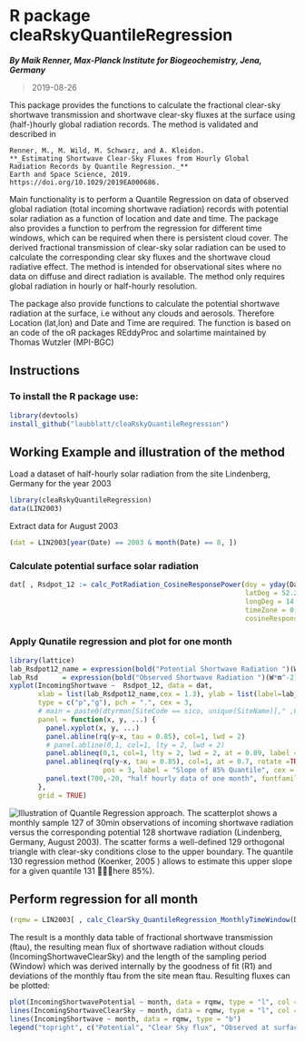 # R package cleaRskyQuantileRegression

**_By Maik Renner, Max-Planck Institute for Biogeochemistry, Jena, Germany_**
> 2019-08-26

This package provides the functions to calculate 
    the fractional clear-sky shortwave transmission and
    shortwave clear-sky fluxes at the surface
    using (half-)hourly global radiation records. 
    The method is validated and described in 
    
    Renner, M., M. Wild, M. Schwarz, and A. Kleidon.
    **_Estimating Shortwave Clear-Sky Fluxes from Hourly Global
    Radiation Records by Quantile Regression._**
    Earth and Space Science, 2019.
    https://doi.org/10.1029/2019EA000686. 
    
Main functionality is to perform a Quantile Regression on data of observed global radiation (total incoming shortwave radiation) records with potential solar radiation as a function of location and date and time. The package also provides a function to perfrom the regression for different time windows, which can be required when there is persistent cloud cover. 
The derived fractional transmission of clear-sky solar radiation can be used to calculate the corresponding clear sky fluxes and the shortwave cloud radiative effect. 
The method is intended for observational sites where no data on diffuse and direct radiation is available. The method only requires global radiation in hourly or half-hourly resolution. 

The package also provide functions to calculate the potential shortwave radiation at the surface, i.e without any clouds and aerosols. Therefore Location (lat,lon) and Date and Time are required. The function is based on an code of the oR packages REddyProc and solartime maintained by Thomas Wutzler (MPI-BGC)


## Instructions    
### To install the R package use:
```R
library(devtools)
install_github("laubblatt/cleaRskyQuantileRegression")
 ```

## Working Example and illustration of the method
Load a dataset of half-hourly solar radiation from the site Lindenberg, Germany for the year 2003

```R
library(cleaRskyQuantileRegression)
data(LIN2003)
 ```

Extract data for August 2003
```R
(dat = LIN2003[year(Date) == 2003 & month(Date) == 8, ])
```

### Calculate potential surface solar radiation

```R
dat[ , Rsdpot_12 := calc_PotRadiation_CosineResponsePower(doy = yday(Date), hour = Time/3600 + 0.25,
                                                          latDeg = 52.21 ,
                                                          longDeg = 14.122,
                                                          timeZone = 0, isCorrectSolartime = TRUE,
                                                          cosineResponsePower = 1.2 )]

```

### Apply Qunatile regression and plot for one month 
```R
library(lattice)
lab_Rsdpot12_name = expression(bold("Potential Shortwave Radiation ")(W*m^-2))
lab_Rsd      = expression(bold("Observed Shortwave Radiation ")(W*m^-2))
xyplot(IncomingShortwave ~  Rsdpot_12, data = dat,
       xlab = list(lab_Rsdpot12_name,cex = 1.3), ylab = list(label=lab_Rsd, cex=1.3),
       type = c("p","g"), pch = ".", cex = 3,
       # main = paste0(dtyrmon[SiteCode == sico, unique(SiteName)]," ,Quantile Regression, tau = 0.90" ),
       panel = function(x, y, ...) {
         panel.xyplot(x, y, ...)
         panel.abline(rq(y~x, tau = 0.85), col=1, lwd = 2)
         # panel.abline(0,1, col=1, lty = 2, lwd = 2)
         panel.ablineq(0,1, col=1, lty = 2, lwd = 2, at = 0.89, label = "1:1", rotate = TRUE, fontfamily = "sans", cex = 1.5,pos = 3)
         panel.ablineq(rq(y~x, tau = 0.85), col=1, at = 0.7, rotate =TRUE,
                       pos = 3, label = "Slope of 85% Quantile", cex = 1.5, font = "Helvetica", fontface = 2 )
         panel.text(700,-20, "half hourly data of one month", fontfamily = "Helvetica")
       },
       grid = TRUE)
```

![Illustration of Quantile Regression approach. The scatterplot shows a monthly sample
127 of 30min observations of incoming shortwave radiation versus the corresponding potential
128 shortwave radiation (Lindenberg, Germany, August 2003). The scatter forms a well-defined
129 orthogonal triangle with clear-sky conditions close to the upper boundary. The quantile
130 regression method (Koenker, 2005 ) allows to estimate this upper slope for a given quantile
131 here 85%).](doc/fig01.png)




## Perform regression for all month 
```R
(rqmw = LIN2003[ , calc_ClearSky_QuantileRegression_MonthlyTimeWindow(Date,Time,IncomingShortwave, tau = 0.85, lat = 52.21, lon = 14.122, hourshift = 0.5,timeZone = 0)])
 ```

The result is a monthly data table of fractional shortwave transmission (ftau), the resulting mean flux of shortwave radiation without clouds (IncomingShortwaveClearSky) and the length of the sampling period (Window) which was derived internally by the goodness of fit (R1) and deviations of the monthly ftau from the site mean ftau. 
Resulting fluxes can be plotted:
```R
plot(IncomingShortwavePotential ~ month, data = rqmw, type = "l", col = 4, ylab = "Monthly mean Shortwave Radiation (W/m2)", ylim = c(0,500))
lines(IncomingShortwaveClearSky ~ month, data = rqmw, type = "l", col =2)
lines(IncomingShortwave ~ month, data = rqmw, type = "b")
legend("topright", c("Potential", "Clear Sky flux", "Observed at surface"), col = c(4,2,1), lty = 1)
 ```



